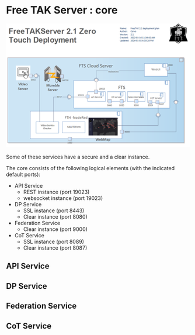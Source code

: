 
# Free TAK Server : core

![image](../Installation/images/zero-touch-deply-default.png)

Some of these services have a secure and a clear instance.

The core consists of the following logical elements (with the indicated default ports):

* API Service 
  * REST instance (port 19023)
  * websocket instance (port 19023)
* DP Service
  * SSL instance (port 8443)
  * Clear instance (port 8080)
* Federation Service
  * Clear instance (port 9000)
* CoT Service
  * SSL instance (port 8089)
  * Clear instance (port 8087)

## API Service


## DP Service


## Federation Service


## CoT Service


